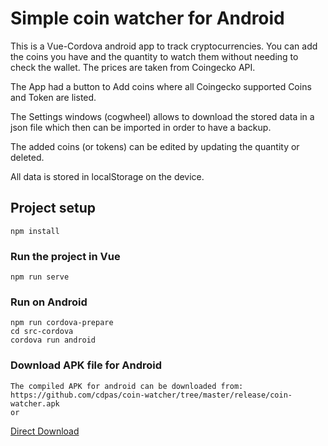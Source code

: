 # Simple coin watcher for Android

This is a Vue-Cordova android app to track cryptocurrencies.
You can add the coins you have and the quantity to watch them without needing to check the wallet.
The prices are taken from Coingecko API.

The App had a button to Add coins where all Coingecko supported Coins and Token are listed.

The Settings windows (cogwheel) allows to download the stored data in a json file which then can be imported in order to have a backup.

The added coins (or tokens) can be edited by updating the quantity or deleted.

All data is stored in localStorage on the device.

## Project setup
```
npm install
```

### Run the project in Vue
```
npm run serve
```

### Run on Android
```
npm run cordova-prepare 
cd src-cordova
cordova run android
```

### Download APK file for Android
```
The compiled APK for android can be downloaded from:
https://github.com/cdpas/coin-watcher/tree/master/release/coin-watcher.apk
or 
```
[Direct Download](https://minimal.altervista.org/apk/coin-watcher.apk)

